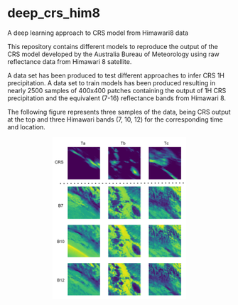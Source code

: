 # deep_crs_him8
A deep learning approach to CRS model from Himawari8 data

This repository contains different models to reproduce the output of the CRS model developed by the Australia Bureau of Meteorology using raw reflectance data from Himawari 8 satellite.

A data set has been produced to test different approaches to infer CRS 1H precipitation. A data set to train models has been produced resulting in nearly 2500 samples of 400x400 patches containing the output of 1H CRS precipitation and the equivalent (7-16) reflectance bands from Himawari 8.

The following figure represents three samples of the data, being CRS output at the top and three Himawari bands (7, 10, 12) for the corresponding time and location.

<p align="center">
  <img src="CRS_Him8.png" width="300" title="CRS and Him8 bands">
</p>

